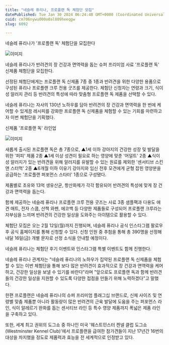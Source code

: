 ```yaml
---
title: "네슬레 퓨리나, 프로플랜 독 체험단 모집"
datePublished: Tue Jan 30 2024 06:24:48 GMT+0000 (Coordinated Universal Time)
cuid: cm706nywu000o0al809heeqgw
slug: 6092

---
```



네슬레 퓨리나가 '프로플랜 독' 체험단을 모집한다

![이미지](https://cdn.hashnode.com/res/hashnode/image/upload/v1739260278883/795f4699-27ed-4d86-840c-b3a1997f417c.jpeg)

네슬레 퓨리나가 반려견의 장 건강과 면역력을 돕는 슈퍼 프리미엄 사료 '프로플랜 독' 신제품 체험단을 모집한다.

선정된 체험단에게는 프로플랜 독 신제품 7종 중 1종과 반려견을 위한 다양한 용품으로 구성된 퓨리나 프로플랜 크루 전용 굿즈를 제공한다. 체험단 신청자는 연령과 크기, 식이성 알러지 관리 등 반려견의 특성에 따라 맞춤형 프로플랜 독 제품을 선택할 수 있다.

네슬레 퓨리나는 자사의 130년 노하우를 담아 반려견의 장 건강과 면역력을 한 번에 케어할 수 있게끔 레시피를 강화한 프로플랜 독 신제품을 체험할 수 있는 기회를 마련하고자 이번 체험단을 기획했다.

신제품 '프로플랜 독' 라인업

![이미지](https://cdn.hashnode.com/res/hashnode/image/upload/v1739260280761/46d55e78-6fdf-4a9a-adeb-efa5081a20b2.jpeg)

새롭게 출시된 프로플랜 독은 총 7종으로, ▲1세 이하 강아지의 건강한 성장 및 발달을 위한 '퍼피' 제품 2종 ▲1세 이상 성견이 필요로 하는 영양에 맞춘 '어덜트' 2종 ▲식이성 알러지가 있는 반려견을 위해 알러지를 유발할 수 있는 원료를 제외한 '센서티브 스킨 앤 스터먹' 2종 ▲6개월 이하 이유기 강아지와 임신 전후 모견에게 균형 잡힌 영양분을 공급하는 '프로플랜 퍼포먼스 스타터' 1종으로 구성됐다.

제품별로 초유와 13억 생유산균, 항산화제가 각각 함유되어 반려견의 특성에 맞게 장 건강과 면역력을 돕는다.

함께 제공하는 네슬레 퓨리나 프로플랜 크루 전용 굿즈는 사료 3종 샘플팩과 다용도 애견 매트, 전자 스쿱, 산책 와펜, 에코백 등 다양한 제품들로 구성되어 프로플랜 크루라는 자부심을 느끼며 반려견의 건강한 일상을 도와주는 아이템으로 활용할 수 있다.

체험단 모집은 오는 2월 12일(월)까지 진행되며, 네슬레 퓨리나 공식 인스타그램 팔로우 후 공식 홈페이지를 통해 신청할 수 있다. 신청 인원 중 추첨을 통해 총 390명을 선정해 내달 16일(금) 개별 문자로 선정 소식을 안내할 예정이다.

네슬레 퓨리나는 체험단 후기 이벤트와 인스타그램 특별 이벤트도 함께 진행한다.

네슬레 퓨리나 관계자는 "네슬레 퓨리나의 노하우가 집약된 프로플랜 독 신제품을 체험할 수 있는 이번 체험단을 통해 보다 많은 반려견이 효과적으로 장 건강과 면역력을 케어하고, 건강한 일상을 보낼 수 있기를 바란다"라며 "앞으로도 프로플랜 독과 함께 반려견들의 건강한 일상을 지원할 수 있도록 다양한 접점을 만들기 위해 노력하겠다"고 말했다.

한편 프로플랜은 네슬레 퓨리나의 슈퍼 프리미엄 플래그십 브랜드로, 신체 사이즈 및 연령별 맞춤 제품뿐 아니라 활동량이 많은 반려견의 근육 발달에 도움을 주는 퍼포먼스 라인, 식이 알레르기 완화를 돕는 센서티브 라인 등 특수 영양 제품까지 폭넓은 제품 라인을 구축하고 있다.

또한, 세계 최고 권위의 도그쇼 중 하나인 미국 '웨스트민스터 켄넬 클럽 도그쇼(Westminster Kennel Club)'에서 프로플랜을 급여한 참가견들이 지난 17년간 16번의 대상을 차지했을 정도로 제품력과 효능을 전 세계적으로 인정받고 있다.
